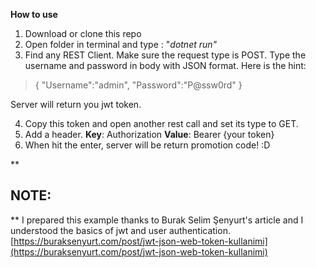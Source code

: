 **How to use**

1.  Download or clone this repo
2.  Open folder in terminal and type : "_dotnet run"_
3.  Find any REST Client. Make sure the request type is POST. Type the username and password in body with JSON format. Here is the hint:

> {
> "Username":"admin",
> "Password":"P@ssw0rd"
> }

Server will return you jwt token.

4.  Copy this token and open another rest call and set its type to GET.
5.  Add a header. **Key**: Authorization **Value**: Bearer {your token}
6.  When hit the enter, server will be return promotion code! :D

\*\*

## NOTE:

\*\*
I prepared this example thanks to Burak Selim Şenyurt's article and I understood the basics of jwt and user authentication.
[https://buraksenyurt.com/post/jwt-json-web-token-kullanimi](https://buraksenyurt.com/post/jwt-json-web-token-kullanimi)

